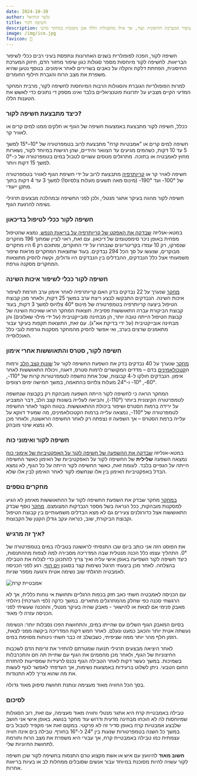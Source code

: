 ```yaml
---
date: 2024-10-30
author: גלעד קותיאל
title: חשיפה לקור
description: חשיפה לקור נחשבת כמועילה להפחתת דלקות, הקלה על כאבי שרירים, שיפור המערכת החיסונית ועוד, אך אילו מהסגולות הללו אכן נתמכות במחקר מדעי?
image: /img/ice.jpg
favicon: 🛀
---
```


חשיפה לקור, הפכה לפופולרית בשנים האחרונות ונתפסת בעיני רבים ככלי לשיפור הבריאות. 
לחשיפה לקור מיוחסות מספר סגולות  כגון שיפור מחזור	 הדם, חיזוק המערכת החיסונית, הפחתת דלקת והקלה על כאבים בשרירים לאחר אימונים.
בנוסף נטען שהיא משפרת את מצב הרוח והגברת חילוף החומרים.

למרות הפופולריות הגוברת והסגולות הרבות המיוחסות לחשיפה לקור, מרבית המחקר המדעי הקיים מצביע על יתרונות פוטנציאליים בלבד ואינו מספק די נתונים כדי לאשש את הטענות הללו.

### כיצד מתבצעת חשיפה לקור?

ככלל, חשיפה לקור מתבצעת באמצעות חשיפה של הגוף או חלקים ממנו למים קרים או לאוויר קר.

חשיפה למים קרים או "אמבטיות קרח" מתבצעת לרוב בטמפרטורה של 10°–15° למשך 5 עד 10 דקות, כשהמים מגיעים עד הצוואר והידיים, שהן רגישות במיוחד לקור, נשארות מחוץ לאמבטיה או בתוכה. 
מתרגלים מנוסים עשויים לטבול במים בטמפרטורה של כ-0° למשך 15 דקות ויותר.

חשיפה לאויר קר או [קריותרפיה](https://en.wikipedia.org/wiki/Cryotherapy) מתבצעת לרוב על ידי חשיפת הגוף לאוויר בטמפרטורה של 100°- ועד 190°- (מינוס מאה תשעים מעלות צלסיוס!) למשך 3 עד 4 דקות בתוך מתקן ייעודי.

חשיפה לקור מהווה בעיקר אתגר מנטלי, ולכן לפני החשיפה ובמהלכה מבצעים תרגילי נשימה להרגעת הגוף. 

### חשיפה לקור ככלי לטיפול בדיכאון

במטא-אנליזה [שבדקה את האפקט של קריותרפיה על בריאות הנפש](https://pubmed.ncbi.nlm.nih.gov/34655758/), נמצא שהטיפול מפחית באופן ניכר סימפטומים של דיכאון. 
עם זאת, ראוי לציין שמתוך 196 מחקרים שנסרקו, רק 10 עמדו בקריטריונים שנבחרו על ידי החוקרים, ומתוכם רק 6 היו מחקרים מבוקרים, שנעשו על סך הכל 294 נבדקים. 
בעוד שתוצאות המחקרים מראות שיפור משמעותי אצל כלל הנבדקים, ההבדלים בין הנבדקים היו גדולים, וקשה להסיק מתוצאות המחקרים מסקנה גורפת.

### חשיפה לקור ככלי לשיפור איכות השינה

[מחקר](https://pubmed.ncbi.nlm.nih.gov/30551730/) שנערך על 22 נבדקים בדק האם קריותרפיה לאחר אימון ערב תורמת לשיפור איכות השינה. 
הנבדקים התבקשו לבצע ריצת ערב במשך 25 דקות, ולאחר מכן קבוצת הטיפול ביצעה קריותרפיה בטמפרטורה של מינוס 40° צלזיוס למשך 3 דקות, בעוד קבוצת הביקורת עברה התאוששות פסיבית. 
תוצאות המחקר הראו שאיכות השינה של קבוצת הטיפול הייתה טובה יותר, הן מבחינה סובייקטיבית (על ידי מילוי שאלונים) והן מבחינה אובייקטיבית (על ידי בדיקת אא"ג). 
עם זאת, התוצאות תקפות בעיקר עבור מתאמנים שרצים בערב, ואי אפשר להסיק מהמחקר מסקנות גורפות לגבי כלל האוכלוסייה.

### חשיפה לקור, סטרס והתאוששות  אחרי אימון

[מחקר](https://pubmed.ncbi.nlm.nih.gov/32474683/) שנערך על 40 נבדקים בדק את השפעת החשיפה לקור על [שונות קצב הלב](https://he.wikipedia.org/wiki/%D7%A9%D7%95%D7%A0%D7%95%D7%AA_%D7%A7%D7%A6%D7%91_%D7%9C%D7%91) ורמות ה[קטכולאמינים](https://he.wikipedia.org/wiki/%D7%A7%D7%98%D7%9B%D7%95%D7%9C%D7%90%D7%9E%D7%99%D7%9F) בדם – מדדים המקושרים לרמות סטרס, דאגה, ויכולת התאוששות לאחר אימון. הנבדקים חולקו ל-4 קבוצות, שכל אחת נחשפה לטמפרטורות קרות של 110°-, 60°-, 10°- ו-24° מעלות צלזיוס בהתאמה, במשך חמישה ימים רצופים.

המחקר הראה כי לחשיפה לקור הייתה השפעה מובהקת רק בקבוצה שנחשפה לטמפרטורה הקיצונית ביותר (110°-), והביאה לעלייה בשונות קצב הלב, דבר המצביע על ירידה ברמות הסטרס ושיפור ביכולת ההתאוששות. בטווח הקצר לאחר החשיפה לטמפרטורה של 110°-, נמצאה עלייה ברמות הקטכולאמינים, מה שמעיד דווקא על עלייה ברמת הסטרס – אך השפעה זו נצפתה רק לאחר החשיפה הראשונה, ולאחר מכן לא נמצא שינוי מובהק.

### חשיפה לקור ואימוני כוח

במטא-אנליזה [שבדקה את ההשפעה של חשיפה לקור על האפקטיביות של אימוני כוח](https://pubmed.ncbi.nlm.nih.gov/35068365/) נמצאה השפעה **שלילית** של החשיפה לקור על האפקטיביות של האימון כאשר החשיפה הייתה על הגפיים בלבד. לעומת זאת, כאשר החשיפה לקור הייתה על כל הגוף, לא נמצא הבדל באפקטיביות האימון בין אלו שנחשפו לקור לאחר האימון לבין אלו שלא.

### מחקרים נוספים

[במחקר](https://pubmed.ncbi.nlm.nih.gov/31677292/) מחקר שבדק את השפעת החשיפה לקור על ההתאוששות מאימון לא הגיע למסקנות מובהקות, ככל הנראה בשל מספר הנבדקות המצומצם.
[מחקר](https://pubmed.ncbi.nlm.nih.gov/33899195/) נוסף שבדק התאוששות אצל כדורגלנים צעירים גם לא מצא הבדלים משמעותיים בין קבוצת הטיפול וקבוצת הביקורת, שוב, כנראה עקב גודלן הקטן של הקבוצות.

### איך זה מרגיש?

את הפוסט הזה אני כותב ביום שבו התנסיתי לראשונה בטבילה במים בטמפרטורה של 0°.
התהליך עצמו כלל הכנה מנטלית שבה המדריכה מסבירה למה לצפות מההתנסות, כיצד חשיפה לקור השפיעה באופן אישי עליה ואיך צריך להתכונן כדי לצלוח את הטבילה בהצלחה.
לאחר מכן ביצעתי תרגול נשימות קצר בסגנון [וים הוף](https://www.youtube.com/watch?v=tybOi4hjZFQ).
רגע לפני הכניסה לאמבטיה תרגלתי שוב נשימה אטית ורגועה מספר שניות.

![אמבטיית קרח](cold_exposure_me.jpg)

עם הכניסה לאמבטיה חשתי כאב חזק בכפות הרגליים ותחושת אי נוחות כללית, אך לא הרגשתי סכנה כפי שחלק מהמתרגלים מתארים. 
במשך כדקה (לפי הערכתי) ניהלתי מאבק פנימי אם לצאת או להישאר - מאבק שהיה בעיקר מנטלי, וההכנה שעשיתי לפני הכניסה עזרה לי מאוד.

בסיום המאבק הגוף השלים עם שהייתו במים, והתחושות הפכו נסבלות יותר: הנשימה נעשתה אטית יותר והכאב כמעט ונעלם. 
לאחר חמש דקות המדריכה ביקשה ממני לצאת, הזמן חלף מהר יותר ממה שציפיתי, כשבשלב זה כבר חשתי נינוחות מסוימת במים.

לאחר היציאה מבצעים תרגילי תנועה שמטרתם להחזיר את זרימת הדם לשכבות החיצוניות של הגוף, ולאחר מכן מחממים את הגוף עם שתיית תה חם והתכרבלות בשמיכות. 
במשך כעשר דקות לאחר הטבילה הגוף נכנס לרעידות שמסייעות להחזרת החום הטבעי. 
ניתן לשלוט ברעידות באמצעות נשימות, אך העדפתי לאפשר לגוף לעשות את מה שהוא צריך ללא התנגדות.

בסך הכל החוויה מאוד מעצימה ונותנת תחושת סיפוק מאוד גדולה.

### לסיכום

טבילה באמבטיית קרח היא אתגר מנטלי וחוויה מאוד מעצימה, עם זאת, רוב הסגולות שמיוחסות לה לא הוכחו מבחינה מדעית ודרוש עוד מחקר בנושא.
באופן אישי אני חושב שלבצע אמבטיות קרח באופן סדיר זה לא פרקטי.
במקום זאת אני מקפיד לטבול בים במשך כל השנה בטמפרטורות שנעות בין 24° ל-16° בחורף.
טבילה בים אינה חוויה עצמתית כמו טבילה באמבטיית קרח, אך עבורי היא משפרת את מצב הרוח ותורמת לתחושת החיוניות שלי.


**חשוב מאוד** להיוועץ עם איש או אשת מקצוע טרם התנסות בחשיפה לקור שכן חשיפה לקור עשויה להיות מסוכנת במיוחד עבור אנשים שסובלים ממחלות לב או בעיות בריאות אחרות. 







